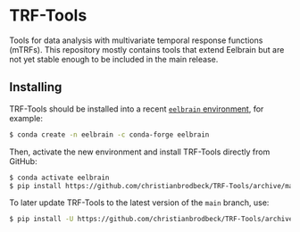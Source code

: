 # TRF-Tools
Tools for data analysis with multivariate temporal response functions (mTRFs). This repository mostly contains tools that extend Eelbrain but are not yet stable enough to be included in the main release.

## Installing

TRF-Tools should be installed into a recent [`eelbrain` environment](https://eelbrain.readthedocs.io/en/stable/installing.html), for example:

```Bash
$ conda create -n eelbrain -c conda-forge eelbrain
```

Then, activate the new environment and install TRF-Tools directly from GitHub:

```Bash
$ conda activate eelbrain
$ pip install https://github.com/christianbrodbeck/TRF-Tools/archive/main.zip
```

To later update TRF-Tools to the latest version of the `main` branch, use:

```bash
$ pip install -U https://github.com/christianbrodbeck/TRF-Tools/archive/main.zip
```
